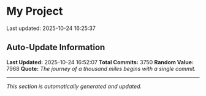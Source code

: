 # My Project


Last updated: 2025-10-24 16:25:37













































































































































































































































































































































































































































































































































































































































































































































































































































































































































































































































































































































































































































































































































































































































































































































































































































































































































































































































































































































































































































































































































































































































































































































































































































































































































































































































































































































































































































































































































































































































































































































































































































































































































































































































































































































































































































































































































































































































































































































































































































































































































































































































































































## Auto-Update Information

**Last Updated:** 2025-10-24 16:52:07
**Total Commits:** 3750
**Random Value:** 7968
**Quote:** _The journey of a thousand miles begins with a single commit._

---
_This section is automatically generated and updated._